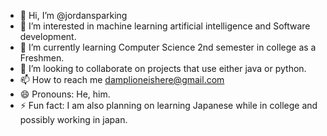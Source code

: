 - 👋 Hi, I’m @jordansparking
- 👀 I’m interested in machine learning artificial intelligence and Software development.
- 🌱 I’m currently learning Computer Science 2nd semester in college as a Freshmen.
- 💞️ I’m looking to collaborate on projects that use either java or python.
- 📫 How to reach me damplioneishere@gmail.com
- 😄 Pronouns: He, him.
- ⚡ Fun fact: I am also planning on learning Japanese while in college and possibly working in japan.

<!---
jordansparking/jordansparking is a ✨ special ✨ repository because its `README.md` (this file) appears on your GitHub profile.
You can click the Preview link to take a look at your changes.
--->
